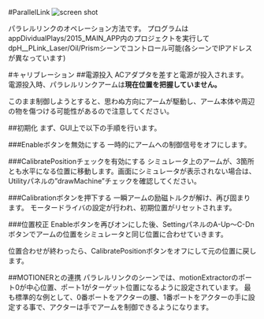 #ParallelLink
![screen shot](https://raw.githubusercontent.com/YCAMInterlab/RAMDanceToolkit/DividualPlays/DividualPlays/%23%23%23Documents_YCAM2015/hakoniwa_parallelLink/documents/screenshot.png)

パラレルリンクのオペレーション方法です。
プログラムはappDividualPlays/2015_MAIN_APP内のプロジェクトを実行してdpH__PLink_Laser/Oil/Prismシーンでコントロール可能(各シーンでIPアドレスが異なっています)

#キャリブレーション
##電源投入
ACアダプタを差すと電源が投入されます。
電源投入時、パラレルリンクアームは**現在位置を把握していません。**

このまま制御しようとすると、思わぬ方向にアームが駆動し、アーム本体や周辺の物を傷つける可能性があるので注意してください。

##初期化
まず、GUI上で以下の手順を行います。

###Enableボタンを無効にする
一時的にアームへの制御信号をオフにします。


###CalibratePositionチェックを有効にする
シミュレータ上のアームが、3箇所とも水平になる位置に移動します。画面にシミュレータが表示されない場合は、Utilityパネルの”drawMachine”チェックを確認してください。

###Calibrationボタンを押下する
一瞬アームの励磁トルクが解け、再び固まります。
モータードライバの設定が行われ、初期位置がリセットされます。

###位置校正
Enableボタンを再びオンにした後、SettingパネルのA-Up〜C-Dnボタンでアームの位置をシミュレータと同じ位置に合わせていきます。

位置合わせが終わったら、CalibratePositionボタンをオフにして元の位置に戻します。

##MOTIONERとの連携
パラレルリンクのシーンでは、motionExtractorのポート0が中心位置、ポート1がターゲット位置になるように設定されています。
最も標準的な例として、0番ポートをアクターの腰、1番ポートをアクターの手に設定する事で、アクターは手でアームを制御できるようになります。
